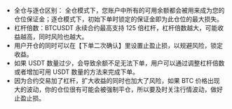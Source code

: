 - 全仓与逐仓区别： 全仓模式下，您账户中所有的可用余额都会被用来成为您的仓位保证金；逐仓模式下，初始下单时锁定的保证金即为此仓位的最大损失。
- 杠杆倍数：BTCUSDT 永续合约最高支持 125 倍杠杆，杠杆倍数越大，可能收益越高，同时风险也越大。
- 用户开仓的同时可以在【下单二次确认】里设置止盈止损，以规避风险，锁定收益。
- 如果 USDT 数量过少，会导致余额不足无法下单，用户可以通过调整杠杆倍数或者增加可用 USDT 数量的方法来完成下单。
- 因为合约交易加了杠杆，扩大收益的同时也加大了风险，如果 BTC 价格出现大的波动，你的仓位很有可能会被强制平仓，所以要及时关注行情波动，做好止盈止损。
